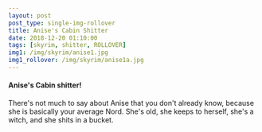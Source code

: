 ```yaml
---
layout: post
post_type: single-img-rollover
title: Anise's Cabin Shitter
date: 2018-12-20 01:10:00
tags: [skyrim, shitter, ROLLOVER]
img1: /img/skyrim/anise1.jpg
img1_rollover: /img/skyrim/anise1a.jpg
---
```

#### Anise's Cabin shitter!

There's not much to say about Anise that you don't already know, because she is basically your average Nord. She's old, she keeps to herself, she's a witch, and she shits in a bucket.
